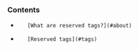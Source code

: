 <!-- usedin: [ _legacy_docker/deployment/reserved-tags-v1.md, _maestro/Deployment/reserved-tags-v1.md, _node/deployment/reserved-tags-v1.md, _rails/deployment/reserved-tags-v1.md, _skycap/deployment/reserved-tags-v1.md] -->


### Contents

*        [What are reserved tags?](#about)
*        [Reserved tags](#tags)

